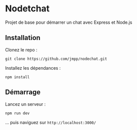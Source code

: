 # Nodetchat

Projet de base pour démarrer un chat avec Express et Node.js

## Installation

Clonez le repo :

`git clone https://github.com/jmpp/nodechat.git`

Installez les dépendances :

`npm install`

## Démarrage

Lancez un serveur :

`npm run dev`

... puis naviguez sur `http://localhost:3000/`